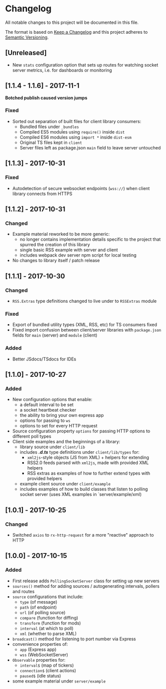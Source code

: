 # Changelog
All notable changes to this project will be documented in this file.

The format is based on [Keep a Changelog](http://keepachangelog.com/en/1.0.0/)
and this project adheres to [Semantic Versioning](http://semver.org/spec/v2.0.0.html).

## [Unreleased]
- New `stats` configuration option that sets up routes for watching socket server metrics, i.e. for dashboards or monitoring

## [1.1.4 - 1.1.6] - 2017-11-1

**Botched publish caused version jumps**

### Fixed
- Sorted out separation of built files for client library consumers:
  - Bundled files under `_bundles`
  - Compiled ES5 modules using `require()` inside `dist`
  - Compiled ES6 modules using `import *` inside `dist-esm`
  - Original TS files kept in `client`
  - Server files left as package.json `main` field to leave server untouched

## [1.1.3] - 2017-10-31
### Fixed
- Autodetection of secure websocket endpoints (`wss://`) when client library connects from HTTPS

## [1.1.2] - 2017-10-31
### Changed
- Example material reworked to be more generic:
  - no longer contains implementation details specific to the project that spurred the creation of this library
  - single basic RSS example with server and client
  - includes webpack dev server npm script for local testing
- No changes to library itself / patch release

## [1.1.1] - 2017-10-30
### Changed
- `RSS.Extras` type definitions changed to live under to `RSSExtras` module

### Fixed
- Export of bundled utility types (XML, RSS, etc) for TS consumers fixed
- Fixed import confusion between client/server libraries with `package.json` fields for `main` (server) and `module` (client)

### Added
- Better JSdocs/TSdocs for IDEs

## [1.1.0] - 2017-10-27
### Added
- New configuration options that enable:
  - a default interval to be set
  - a socket heartbeat checker
  - the ability to bring your own express app
  - options for passing to `ws`
  - options to set for every HTTP request
- Source configuration property `options` for passing HTTP options to different poll types
- Client side examples and the beginnings of a library:
  - library source under `client/lib`
  - includes _**.d.ts**_ type definitions under `client/lib/types` for:
    - `xml2js`-style objects (JS from XML) + helpers for extending
    - RSS2.0 feeds parsed with `xml2js`, made with provided XML helpers
    - RSS extras as examples of how to further extend types with provided helpers
  - example client source under `client/example`
  - includes examples of how to build classes that listen to polling socket server (uses XML examples in `server/example/xml)

## [1.0.1] - 2017-10-25
### Changed
- Switched `axios` to `rx-http-request` for a more "reactive" approach to HTTP

## [1.0.0] - 2017-10-15
### Added
- First release adds `PollingSocketServer` class for setting up new servers
- `sources()` method for adding sources / autogenerating intervals, pollers and routes
- `source` configurations that include:
  - `type` (of message)
  - `path` (of endpoint)
  - `url` (of polling source)
  - `compare` (function for diffing)
  - `transform` (function for mods)
  - `interval` (at which to poll)
  - `xml` (whether to parse XML)
- `broadcast()` method for listening to port number via Express
- convenience properties of:
  - `app` (Express app)
  - `wss` (WebSocketServer)
- `Observable` properties for:
  - `interval$` (map of tickers)
  - `connection$` (client actions)
  - `paused$` (idle status)
- some example material under `server/example`

